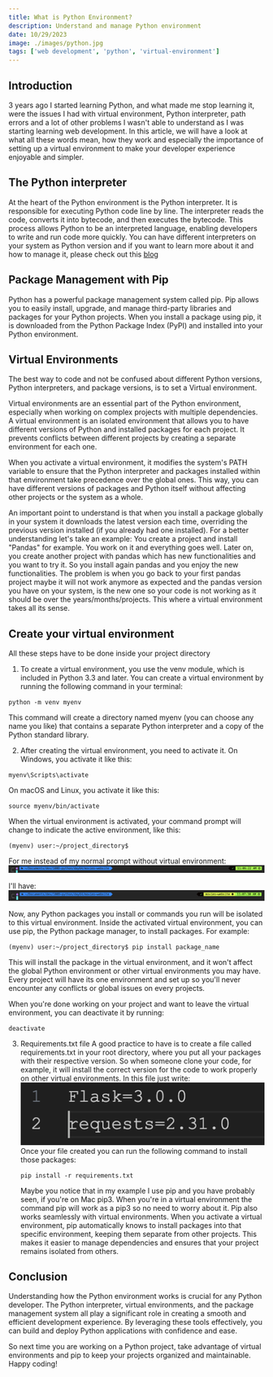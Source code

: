 ```yaml
---
title: What is Python Environment?
description: Understand and manage Python environment
date: 10/29/2023
image: ./images/python.jpg
tags: ['web development', 'python', 'virtual-environment']
---
```


## Introduction

3 years ago I started learning Python, and what made me stop learning it, were the issues I had with virtual environment, Python interpreter, path errors and a lot of other problems I wasn't able to understand as I was starting learning web development. In this article, we will have a look at what all these words mean, how they work and especially the importance of setting up a virtual environment to make your developer experience enjoyable and simpler.

## The Python interpreter

At the heart of the Python environment is the Python interpreter. It is responsible for executing Python code line by line. The interpreter reads the code, converts it into bytecode, and then executes the bytecode. This process allows Python to be an interpreted language, enabling developers to write and run code more quickly.
You can have different interpreters on your system as Python version and if you want to learn more about it and how to manage it, please check out this [blog](https://www.baeldung.com/linux/python-multiple-versions)

## Package Management with Pip

Python has a powerful package management system called pip. Pip allows you to easily install, upgrade, and manage third-party libraries and packages for your Python projects. When you install a package using pip, it is downloaded from the Python Package Index (PyPI) and installed into your Python environment.

## Virtual Environments

The best way to code and not be confused about different Python versions, Python interpreters, and package versions, is to set a Virtual environment.

Virtual environments are an essential part of the Python environment, especially when working on complex projects with multiple dependencies. A virtual environment is an isolated environment that allows you to have different versions of Python and installed packages for each project. It prevents conflicts between different projects by creating a separate environment for each one.

When you activate a virtual environment, it modifies the system's PATH variable to ensure that the Python interpreter and packages installed within that environment take precedence over the global ones. This way, you can have different versions of packages and Python itself without affecting other projects or the system as a whole.

An important point to understand is that when you install a package globally in your system it downloads the latest version each time, overriding the previous version installed (if you already had one installed). For a better understanding let's take an example:
You create a project and install "Pandas" for example. You work on it and everything goes well. Later on, you create another project with pandas which has new functionalities and you want to try it. So you install again pandas and you enjoy the new functionalities. The problem is when you go back to your first pandas project maybe it will not work anymore as expected and the pandas version you have on your system, is the new one so your code is not working as it should be over the years/months/projects. This where a virtual environment takes all its sense.

## Create your virtual environment

All these steps have to be done inside your project directory

1. To create a virtual environment, you use the venv module, which is included in Python 3.3 and later. You can create a virtual environment by running the following command in your terminal:

```
python -m venv myenv
```

This command will create a directory named myenv (you can choose any name you like) that contains a separate Python interpreter and a copy of the Python standard library.

2. After creating the virtual environment, you need to activate it. On Windows, you activate it like this:

```
myenv\Scripts\activate
```

On macOS and Linux, you activate it like this:

```
source myenv/bin/activate
```

When the virtual environment is activated, your command prompt will change to indicate the active environment, like this:

```
(myenv) user:~/project_directory$
```

For me instead of my normal prompt without virtual environment:
![Screenshot](./images/no-venv.png)

I'll have:
![Screenshot](./images/venv.png)

Now, any Python packages you install or commands you run will be isolated to this virtual environment.
Inside the activated virtual environment, you can use pip, the Python package manager, to install packages. For example:

```
(myenv) user:~/project_directory$ pip install package_name
```

This will install the package in the virtual environment, and it won't affect the global Python environment or other virtual environments you may have. Every project will have its one environment and set up so you'll never encounter any conflicts or global issues on every projects.

When you're done working on your project and want to leave the virtual environment, you can deactivate it by running:

```
deactivate
```

3. Requirements.txt file
   A good practice to have is to create a file called requirements.txt in your root directory, where you put all your packages with their respective version. So when someone clone your code, for example, it will install the correct version for the code to work properly on other virtual environments.
   In this file just write:
   ![Screenshot](./images/requirements.png)
   Once your file created you can run the following command to install those packages:
   ```
   pip install -r requirements.txt
   ```
   Maybe you notice that in my example I use pip and you have probably seen, if you're on Mac pip3. When you're in a virtual environment the command pip will work as a pip3 so no need to worry about it. Pip also works seamlessly with virtual environments. When you activate a virtual environment, pip automatically knows to install packages into that specific environment, keeping them separate from other projects. This makes it easier to manage dependencies and ensures that your project remains isolated from others.

## Conclusion

Understanding how the Python environment works is crucial for any Python developer. The Python interpreter, virtual environments, and the package management system all play a significant role in creating a smooth and efficient development experience. By leveraging these tools effectively, you can build and deploy Python applications with confidence and ease.

So next time you are working on a Python project, take advantage of virtual environments and pip to keep your projects organized and maintainable. Happy coding!
